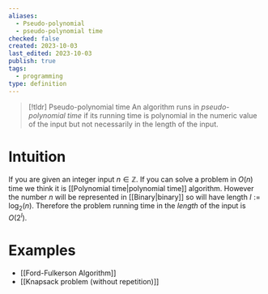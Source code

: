 ```yaml
---
aliases:
  - Pseudo-polynomial
  - pseudo-polynomial time
checked: false
created: 2023-10-03
last_edited: 2023-10-03
publish: true
tags:
  - programming
type: definition
---
```

> [!tldr] Pseudo-polynomial time
> An algorithm runs in *pseudo-polynomial time* if its running time is polynomial in the numeric value of the input but not necessarily in the length of the input.

# Intuition

If you are given an integer input $n \in \mathbb{Z}$. If you can solve a problem in $O(n)$ time we think it is [[Polynomial time|polynomial time]] algorithm. However the number $n$ will be represented in [[Binary|binary]] so will have length $l := \log_2(n)$. Therefore the problem running time in the *length* of the input is $O(2^l)$.

# Examples

- [[Ford-Fulkerson Algorithm]]
- [[Knapsack problem (without repetition)]]

